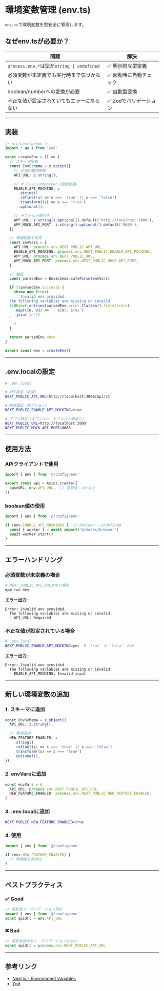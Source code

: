 # 環境変数管理 (env.ts)

`env.ts`で環境変数を型安全に管理します。

## なぜenv.tsが必要か？

| 問題 | 解決 |
|------|------|
| `process.env.*`は型が`string \| undefined` | ✅ 明示的な型定義 |
| 必須変数が未定義でも実行時まで気づかない | ✅ 起動時に自動チェック |
| boolean/numberへの変換が必要 | ✅ 自動型変換 |
| 不正な値が設定されていてもエラーにならない | ✅ Zodでバリデーション |

---

## 実装

```typescript
// src/config/env.ts
import * as z from 'zod'

const createEnv = () => {
  // スキーマ定義
  const EnvSchema = z.object({
    // 必須の環境変数
    API_URL: z.string(),

    // オプションのboolean（自動変換）
    ENABLE_API_MOCKING: z
      .string()
      .refine((s) => s === 'true' || s === 'false')
      .transform((s) => s === 'true')
      .optional(),

    // デフォルト値付き
    APP_URL: z.string().optional().default('http://localhost:3000'),
    APP_MOCK_API_PORT: z.string().optional().default('8080'),
  })

  // 環境変数を取得
  const envVars = {
    API_URL: process.env.NEXT_PUBLIC_API_URL,
    ENABLE_API_MOCKING: process.env.NEXT_PUBLIC_ENABLE_API_MOCKING,
    APP_URL: process.env.NEXT_PUBLIC_URL,
    APP_MOCK_API_PORT: process.env.NEXT_PUBLIC_MOCK_API_PORT,
  }

  // 検証
  const parsedEnv = EnvSchema.safeParse(envVars)

  if (!parsedEnv.success) {
    throw new Error(
      `Invalid env provided.
  The following variables are missing or invalid:
  ${Object.entries(parsedEnv.error.flatten().fieldErrors)
    .map(([k, v]) => `- ${k}: ${v}`)
    .join('\n')}
  `
    )
  }

  return parsedEnv.data
}

export const env = createEnv()
```

---

## .env.localの設定

```bash
# .env.local

# API設定（必須）
NEXT_PUBLIC_API_URL=http://localhost:3000/api/v1

# MSW設定（オプション）
NEXT_PUBLIC_ENABLE_API_MOCKING=true

# アプリ設定（オプション、デフォルト値あり）
NEXT_PUBLIC_URL=http://localhost:3000
NEXT_PUBLIC_MOCK_API_PORT=8080
```

---

## 使用方法

### APIクライアントで使用

```typescript
import { env } from '@/config/env'

export const api = Axios.create({
  baseURL: env.API_URL,  // 型安全: string
})
```

### boolean値の使用

```typescript
import { env } from '@/config/env'

if (env.ENABLE_API_MOCKING) {  // boolean | undefined
  const { worker } = await import('@/mocks/browser')
  await worker.start()
}
```

---

## エラーハンドリング

### 必須変数が未定義の場合

```bash
# NEXT_PUBLIC_API_URLがない場合
npm run dev
```

**エラー出力:**
```
Error: Invalid env provided.
  The following variables are missing or invalid:
  - API_URL: Required
```

### 不正な値が設定されている場合

```bash
# .env.local
NEXT_PUBLIC_ENABLE_API_MOCKING=yes  # 'true' か 'false' のみ
```

**エラー出力:**
```
Error: Invalid env provided.
  The following variables are missing or invalid:
  - ENABLE_API_MOCKING: Invalid input
```

---

## 新しい環境変数の追加

### 1. スキーマに追加

```typescript
const EnvSchema = z.object({
  API_URL: z.string(),

  // 新規追加
  NEW_FEATURE_ENABLED: z
    .string()
    .refine((s) => s === 'true' || s === 'false')
    .transform((s) => s === 'true')
    .optional(),
})
```

### 2. envVarsに追加

```typescript
const envVars = {
  API_URL: process.env.NEXT_PUBLIC_API_URL,
  NEW_FEATURE_ENABLED: process.env.NEXT_PUBLIC_NEW_FEATURE_ENABLED,
}
```

### 3. .env.localに追加

```bash
NEXT_PUBLIC_NEW_FEATURE_ENABLED=true
```

### 4. 使用

```typescript
import { env } from '@/config/env'

if (env.NEW_FEATURE_ENABLED) {
  // 新機能を有効化
}
```

---

## ベストプラクティス

### ✅ Good

```typescript
// 型安全で、バリデーション済み
import { env } from '@/config/env'
const apiUrl = env.API_URL
```

### ❌ Bad

```typescript
// 型安全性がなく、バリデーションもない
const apiUrl = process.env.NEXT_PUBLIC_API_URL
```

---

## 参考リンク

- [Next.js - Environment Variables](https://nextjs.org/docs/app/building-your-application/configuring/environment-variables)
- [Zod](https://zod.dev/)
